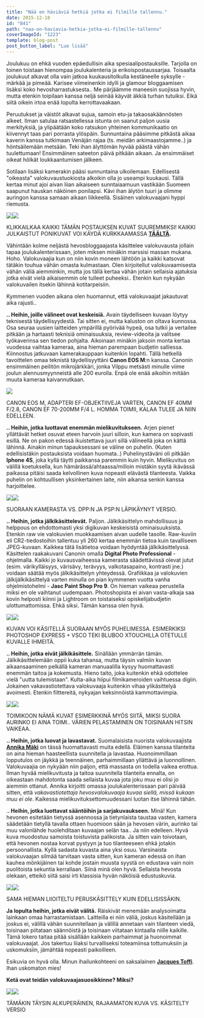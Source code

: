 ```yaml
---
title: "Nää on häviäviä hetkiä jotka ei filmille tallennu."
date: 2015-12-18
id: "841"
path: "naa-on-haviavia-hetkia-jotka-ei-filmille-tallennu"
coverImageId: "1223"
template: blog-post
post_button_label: "Lue lisää"
---
```


Joulukuu on ehkä vuoden epäedullisin aika spesiaalipostauksille. Tarjolla on toinen toistaan hienompaa joulukalenteria ja erikoispostaussarjaa. Toisaalta joulukuut alkavat olla vain jatkoa kuukausitolkulla kestäneelle syksylle - märkää ja pimeää. Karisee viimeinenkin idylli ja glamour bloggaamisen lisäksi koko hevosharrastuksesta.. Me pärjäämme maneesin suojissa hyvin, mutta etenkin toipilaan kanssa neljä seinää käyvät äkkiä turhan tutuiksi. Eikä siitä oikein irtoa enää lopulta kerrottavaakaan.

Peruutukset ja väistöt alkavat sujua, samoin etu-ja takaosakäännösten alkeet. Ilman satulaa ratsastellessa istunta on saanut paljon uusia merkityksiä, ja ylipäätään koko ratsukon yhteinen kommunikaatio on kiivennyt taas pari porrasta ylöspäin. Sunnuntaina pääsimme pitkästä aikaa kaverin kanssa tutkimaan Venäjän rajaa (ts. meidän arkimaastojamme..) ja höntsäilemään metsään. Teki ihan älyttömän hyvää päästä vähän tuulettumaan! Ensimmäinen sateeton päivä pitkään aikaan. Ja ensimmäiset oikeat hölkät loukkaantumisen jälkeen.

Sotilaan lisäksi kamerakin pääsi sunnuntaina ulkoilemaan. Edellisestä "oikeasta" valokuvaustuokiosta alkoikin olla jo useampi kuukausi. Tällä kertaa minut ajoi aivan liian aikaiseen sunntaiaamuun vastikään Suomeen saapunut hauskan näköinen ponilapsi. Kävi ihan älytön tuuri ja olimme auringon kanssa samaan aikaan liikkeellä. Sisäinen valokuvaajani hyppi riemusta.

[![](/images/IMG_2507_-300x200.jpg)](https://qpm.kda.mybluehost.me/wp-content/uploads/2015/12/IMG_2507_.jpg)[![](/images/IMG_2815_2-300x200.jpg)](https://qpm.kda.mybluehost.me/wp-content/uploads/2015/12/IMG_2815_2.jpg)

KLIKKAILKAA KAIKKI TÄMÄN POSTAUKSEN KUVAT SUUREMMIKSI! KAIKKI JULKAISTUT PONIKUVAT VOI KÄYDÄ KURKKAAMASSA **[TÄÄLTÄ](http://maisahyttinen.kuvat.fi/kuvat/2015/13.12.+Sipsik/).**

Vähintään kolme neljästä hevosbloggaajasta käsittelee valokuvausta jollain tapaa joulukalenterissaan, joten miksen minäkin marssisi massan mukana. Hoho. Valokuvaajia kun on niin kovin moneen lähtöön ja kaikki katsovat tätäkin touhua vähän omasta kulmastaan. Olen kirjoitellut valokuvaamisesta vähän väliä aiemminkin, mutta jos tällä kertaa vähän jotain sellaisia ajatuksia jotka eivät vielä aikaisemmin ole tulleet puheeksi.. Etenkin kun nykyään valokuvailen itsekin lähinnä kotitarpeisiin.

Kymmenen vuoden aikana olen huomannut, että valokuvaajat jakautuvat aika rajusti..

**.. Heihin, joille välineet ovat keskeisiä.** Avain täydelliseen kuvaan löytyy teknisestä täydellisyydestä. Tai sitten ei, mutta kaluston on oltava kunnossa. Osa seuraa uusien laitteiden ympärillä pyörivää hypeä, osa tutkii ja vertailee pitkään ja hartaasti teknisiä ominaisuuksia, review-videoita ja valitsee työkaverinsa sen tiedon pohjalta. Aikoinaan minäkin jaksoin monta kertaa vuodessa vaihtaa kameraa, aina hieman parempaan budjetin salliessa. Kiinnostus jatkuvaan kamerakauppaan kuitenkin lopahti. Tällä hetkellä tavoittelen omaa teknistä täydellisyyttäni **Canon EOS M**:n kanssa. Canonin ensimmäinen peilitön mikrojärkkäri, jonka Vilppu metsästi minulle viime joulun alennusmyynneistä alle 200 eurolla. Enpä ole enää aikoihin mitään muuta kameraa kaivannutkaan.

[![](/images/kalusto.jpg)](https://qpm.kda.mybluehost.me/wp-content/uploads/2015/12/kalusto.jpg)

CANON EOS M, ADAPTERI EF-OBJEKTIIVEJA VARTEN, CANON EF 40MM F/2.8, CANON EF 70-200MM F/4 L. HOMMA TOIMII, KALAA TULEE JA NIIN EDELLEEN.

**.. Heihin, jotka luottavat enemmän mielikuvitukseen.** Arjen pienet yllättävät hetket osuvat eteen harvoin juuri silloin, kun kamera on sopivasti esillä. Ne on pakon edessä ikuistettava juuri sillä välineellä joka on kättä lähinnä. Ainakin minun tapauksessani se väline on puhelin. (Kuten edellisistäkin postauksista voidaan huomata..) Puhelinystäväni oli pitkään **Iphone 4S**, joka kyllä täytti paikkansa paremmin kuin hyvin. Mielikuvitus on välillä koetuksella, kun hämärässä/ahtaassa/milloin mistäkin syytä ikävässä paikassa pitäisi saada kelvollinen kuva nopeasti elävästä tilanteesta. Vaikka puhelin on kohtuullisen yksinkertainen laite, niin aikansa senkin kanssa harjoittelee.

[![](/images/IMG_2844-300x200.jpg)](https://qpm.kda.mybluehost.me/wp-content/uploads/2015/12/IMG_2844.jpg)[![](/images/IMG_2844_-300x200.jpg)](https://qpm.kda.mybluehost.me/wp-content/uploads/2015/12/IMG_2844_.jpg)

SUORAAN KAMERASTA VS. DPP:N JA PSP:N LÄPIKÄYNYT VERSIO.

**.. Heihin, jotka jälkikäsittelevät.** Paljon. Jälkikäsittelyn mahdollisuus ja helppous on ehdottomasti yksi digikuvan keskeisistä ominaisuuksista. Etenkin raw vie valokuvien muokkaamisen aivan uudelle tasolle. Raw-kuviin eli CR2-tiedostoihin tallentuu yli 260 kertaa enemmän tietoa kuin tavalliseen JPEG-kuvaan. Kaikkea tätä lisätietoa voidaan hyödyntää jälkikäsittelyssä. Käsittelen raakakuvani Canonin omalla **Digital Photo Professional** \-ohjelmalla. Kaikki jo kuvausvaiheessa kamerasta säädettävissä olevat jutut (esim. värikylläisyys, värisävy, terävyys, valkotasapaino, kontrasti jne.) voidaan säätää myös jälkikäsittelyn yhteydessä. Grafiikkaa ja valokuvien jälkijälkikäsittelyä varten minulla on pian kymmenen vuotta vanha ohjelmistohelmi - **Jasc Paint Shop Pro 9**. On hieman vaikeaa perustella miksi en ole vaihtanut uudempaan. Photoshopista ei aivan vasta-alkaja saa kovin helposti kiinni ja Lightroom on toistaiseksi opiskelijabudjetin ulottumattomissa. Ehkä siksi. Tämän kanssa olen hyvä.

[![](/images/IMG_20151216_143536-300x225.jpg)](https://qpm.kda.mybluehost.me/wp-content/uploads/2015/12/IMG_20151216_143536.jpg)[![](/images/IMG_20151216_222742-300x225.jpg)](https://qpm.kda.mybluehost.me/wp-content/uploads/2015/12/IMG_20151216_222742.jpg)

KUVAN VOI KÄSITELLÄ SUORAAN MYÖS PUHELIMESSA. ESIMERKIKSI PHOTOSHOP EXPRESS + VSCO TEKI BLUBOO XTOUCHILLA OTETULLE KUVALLE IHMEITÄ.

**.. Heihin, jotka eivät jälkikäsittele.** Sinällään ymmärrän tämän. Jälkikäsittelemään oppii kuka tahansa, mutta täysin valmiin kuvan aikaansaaminen pelkällä kameran manuaalilla kysyy huomattavasti enemmän taitoa ja kokemusta. Hieno taito, joka kuitenkin ehkä odottelee vielä "uutta tulemistaan". Kulta-aika hiipui filmikameroiden vaihtuessa digiin. Jokainen vakavastiotettava valokuvaaja kuitenkin vihaa ylikäsittelyä avoimesti. Etenkin filttereitä, nykyajan keksinnöistä kammottavimpia.

[![](/images/IMG_2760-300x200.jpg)](https://qpm.kda.mybluehost.me/wp-content/uploads/2015/12/IMG_2760.jpg)[![](/images/IMG_2760_2-300x200.jpg)](https://qpm.kda.mybluehost.me/wp-content/uploads/2015/12/IMG_2760_2.jpg)

TOIMIKOON NÄMÄ KUVAT ESIMERKKINÄ MYÖS SIITÄ, MIKSI SUORA AURINKO EI AINA TOIMI.. VÄRIEN PELASTAMINEN ON TOISINAAN HITSIN VAIKEAA.

**.. Heihin, jotka luovat ja lavastavat.** Suomalaisista nuorista valokuvaajista **[Annika Mäki](http://tarinoitatuntilaiselta.blogspot.fi/)** on tässä huomattavasti muita edellä. Eläimen kanssa tilanteita on aina hieman haasteellista suunnitella ja lavastaa. Huonoimmillaan lopputulos on jäykkä ja teennäinen, parhaimmillaan yllättävä ja luonnollinen. Valokuvaajia on nykyään niin paljon, että massasta on todella vaikea erottua. Ilman hyvää mielikuvitusta ja taitoa suunnitella tilanteita ennalta, on oikeastaan mahdotonta saada sellaista kuvaa jota joku muu ei olisi jo aiemmin ottanut. Annika kirjoitti omassa joulukalenterissaan pari päivää sitten, että _vakavastiotettaja hevosvalokuvaaja kuvaa siellä, missä kukaan muu ei ole_. Kaikessa mielikuvituksettomuudessani luotan itse lähinnä tähän.

.**. Heihin, jotka luottavat sääntöihin ja sarjakuvaukseen.** Minä! Kun hevonen esitetään tietyssä asennossa ja tietynlaista taustaa vasten, kamera säädetään tietyllä tavalla ottaen huomioon sään ja hevosen värin, aurinko tai muu valonlähde huolehditaan kuvaajan selän taa.. Ja niin edelleen. Hyvä kuva muodostuu samoista toistuvista palikoista. Ja sitten vain toivotaan, että hevonen nostaa korvat pystyyn ja tuo tilanteeseen ehkä jotakin persoonallista. Kyllä sadasta kuvasta aina yksi osuu. Varsinaista valokuvaajan silmää tarvitaan vasta sitten, kun kameran edessä on ihan kauhea mönkijäinen tai kohde jostain muusta syystä on edustava vain noin puolitoista sekuntia kerrallaan. Siinä minä olen hyvä. Sellaista hevosta olekaan, etteikö siitä saisi irti klassisia hyvän näköisiä edustuskuvia.

[![](/images/IMG_2788-300x200.jpg)](https://qpm.kda.mybluehost.me/wp-content/uploads/2015/12/IMG_2788.jpg)[![](/images/IMG_2788850_-300x200.jpg)](https://qpm.kda.mybluehost.me/wp-content/uploads/2015/12/IMG_2788850_.jpg)

SAMA HIEMAN LIIOITELTU PERUSKÄSITTELY KUIN EDELLISISSÄKIN.

**Ja lopulta heihin, jotka eivät välitä.** Räiskivät menemään analysoimatta lainkaan omaa harrastamistaan. Laitteilla ei niin väliä, joskus käsitellään ja joskus ei, välillä vähän suunnitellaan ja välillä annetaan vain tilanteen viedä, toisinaan piitataan säännöistä ja toisinaan viitataan kintaalla niille kaikille. Tämä lokero taitaa pitää sisällään kaikkein parhaimmat ja huonoimmat valokuvaajat. Jos takertuu liiaksi turvalliseksi toteamiinsa tottumuksiin ja uskomuksiin, jämähtää nopeasti paikoilleen.

Esikuvia on hyvä olla. Minun ihailunkohteeni on saksalainen **[Jacques Toffi](http://www.toffiimages.de/)**. Ihan uskomaton mies!

**Ketä ovat teidän valokuvaajasuosikkinne? Miksi?**

[![](/images/IMG_2651-200x300.jpg)](https://qpm.kda.mybluehost.me/wp-content/uploads/2015/12/IMG_2651.jpg)[![](/images/IMG_2651_-200x300.jpg)](https://qpm.kda.mybluehost.me/wp-content/uploads/2015/12/IMG_2651_.jpg)

TÄMÄKIN TÄYSIN ALKUPERÄINEN, RAJAAMATON KUVA VS. KÄSITELTY VERSIO

